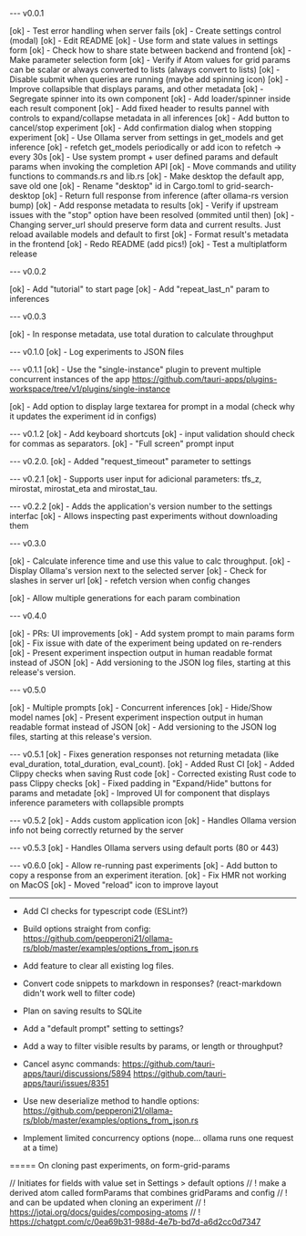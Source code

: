 --- v0.0.1

[ok] - Test error handling when server fails
[ok] - Create settings control (modal)
[ok] - Edit README
[ok] - Use form and state values in settings form
[ok] - Check how to share state between backend and frontend
[ok] - Make parameter selection form
[ok] - Verify if Atom values for grid params can be scalar or always converted to lists (always convert to lists)
[ok] - Disable submit when queries are running (maybe add spinning icon)
[ok] - Improve collapsible that displays params, and other metadata
[ok] - Segregate spinner into its own component
[ok] - Add loader/spinner inside each result component
[ok] - Add fixed header to results pannel with controls to expand/collapse metadata in all inferences
[ok] - Add button to cancel/stop experiment
[ok] - Add confirmation dialog when stopping experiment
[ok] - Use Ollama server from settings in get_models and get inference
[ok] - refetch get_models periodically or add icon to refetch -> every 30s
[ok] - Use system prompt + user defined params and default params when invoking the completion API
[ok] - Move commands and utility functions to commands.rs and lib.rs
[ok] - Make desktop the default app, save old one
[ok] - Rename "desktop" id in Cargo.toml to grid-search-desktop
[ok] - Return full response from inference (after ollama-rs version bump)
[ok] - Add response metadata to results
[ok] - Verify if upstream issues with the "stop" option have been resolved (ommited until then)
[ok] - Changing server_url should preserve form data and current results. Just reload available models and default to first
[ok] - Format result's metadata in the frontend
[ok] - Redo README (add pics!)
[ok] - Test a multiplatform release

--- v0.0.2

[ok] - Add "tutorial" to start page
[ok] - Add "repeat_last_n" param to inferences

--- v0.0.3

[ok] - In response metadata, use total duration to calculate throughput

--- v0.1.0
[ok] - Log experiments to JSON files

--- v0.1.1
[ok] - Use the "single-instance" plugin to prevent multiple concurrent instances of the app
https://github.com/tauri-apps/plugins-workspace/tree/v1/plugins/single-instance

[ok] - Add option to display large textarea for prompt in a modal (check why it updates the experiment id in configs)

--- v0.1.2
[ok] - Add keyboard shortcuts
[ok] - input validation should check for commas as separators.
[ok] - "Full screen" prompt input

--- v0.2.0.
[ok] - Added "request_timeout" parameter to settings

--- v0.2.1
[ok] - Supports user input for adicional parameters: tfs_z, mirostat, mirostat_eta and mirostat_tau.

--- v0.2.2
[ok] - Adds the application's version number to the settings interfac
[ok] - Allows inspecting past experiments without downloading them

--- v0.3.0

[ok] - Calculate inference time and use this value to calc throughput.
[ok] - Display Ollama's version next to the selected server
[ok] - Check for slashes in server url
[ok] - refetch version when config changes

[ok] - Allow multiple generations for each param combination


--- v0.4.0

[ok] - PRs: UI improvements
[ok] - Add system prompt to main params form
[ok] - Fix issue with date of the experiment being updated on re-renders
[ok] - Present experiment inspection output in human readable format instead of JSON
[ok] - Add versioning to the JSON log files, starting at this release's version.


--- v0.5.0

[ok] - Multiple prompts
[ok] - Concurrent inferences
[ok] - Hide/Show model names
[ok] - Present experiment inspection output in human readable format instead of JSON
[ok] - Add versioning to the JSON log files, starting at this release's version.

--- v0.5.1
[ok] - Fixes generation responses not returning metadata (like eval_duration, total_duration, eval_count).
[ok] - Added Rust CI
[ok] - Added Clippy checks when saving Rust code
[ok] - Corrected existing Rust code to pass Clippy checks
[ok] - Fixed padding in "Expand/Hide" buttons for params and metadate
[ok] - Improved UI for component that displays inference parameters with collapsible prompts

--- v0.5.2
[ok] - Adds custom application icon
[ok] - Handles Ollama version info not being correctly returned by the server

--- v0.5.3
[ok] - Handles Ollama servers using default ports (80 or 443)

--- v0.6.0
[ok] - Allow re-running past experiments
[ok] - Add button to copy a response from an experiment iteration.
[ok] - Fix HMR not working on MacOS
[ok] - Moved "reload" icon to improve layout


---

- Add CI checks for typescript code (ESLint?)
- Build options straight from config: https://github.com/pepperoni21/ollama-rs/blob/master/examples/options_from_json.rs

- Add feature to clear all existing log files.

- Convert code snippets to markdown in responses? (react-markdown didn't work well to filter code)
- Plan on saving results to SQLite
- Add a "default prompt" setting to settings?

- Add a way to filter visible results by params, or length or throughput?

- Cancel async commands:
  https://github.com/tauri-apps/tauri/discussions/5894
  https://github.com/tauri-apps/tauri/issues/8351

- Use new deserialize method to handle options:
  https://github.com/pepperoni21/ollama-rs/blob/master/examples/options_from_json.rs

- Implement limited concurrency options (nope... ollama runs one request at a time)

=====
On cloning past experiments, on form-grid-params

// Initiates for fields with value set in Settings > default options
// ! make a derived atom called formParams that combines gridParams and config
// ! and can be updated when cloning an experiment
// ! https://jotai.org/docs/guides/composing-atoms
// ! https://chatgpt.com/c/0ea69b31-988d-4e7b-bd7d-a6d2cc0d7347
